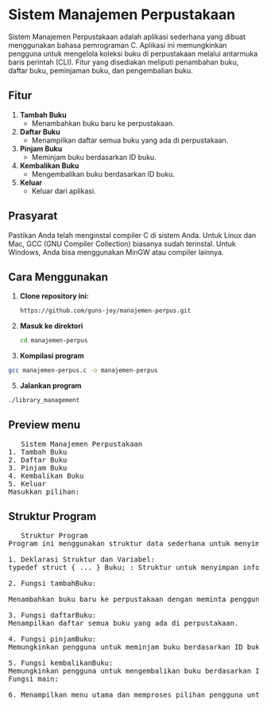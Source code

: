 # Sistem Manajemen Perpustakaan

Sistem Manajemen Perpustakaan adalah aplikasi sederhana yang dibuat menggunakan bahasa pemrograman C. Aplikasi ini memungkinkan pengguna untuk mengelola koleksi buku di perpustakaan melalui antarmuka baris perintah (CLI). Fitur yang disediakan meliputi penambahan buku, daftar buku, peminjaman buku, dan pengembalian buku.

## Fitur

1. **Tambah Buku**
   - Menambahkan buku baru ke perpustakaan.
2. **Daftar Buku**
   - Menampilkan daftar semua buku yang ada di perpustakaan.
3. **Pinjam Buku**
   - Meminjam buku berdasarkan ID buku.
4. **Kembalikan Buku**
   - Mengembalikan buku berdasarkan ID buku.
5. **Keluar**
   - Keluar dari aplikasi.

## Prasyarat

Pastikan Anda telah menginstal compiler C di sistem Anda. Untuk Linux dan Mac, GCC (GNU Compiler Collection) biasanya sudah terinstal. Untuk Windows, Anda bisa menggunakan MinGW atau compiler lainnya.

## Cara Menggunakan

1. **Clone repository ini:**
   ```sh
   https://github.com/guns-joy/manajemen-perpus.git
   ```
 2. **Masuk ke direktori**
     ```sh
     cd manajemen-perpus
     ```
  4. **Kompilasi program**
  ```sh 
 gcc manajemen-perpus.c -o manajemen-perpus
```
5. **Jalankan program**
 ```sh
./library_management
```

## Preview menu
<pre>
   Sistem Manajemen Perpustakaan
1. Tambah Buku
2. Daftar Buku
3. Pinjam Buku
4. Kembalikan Buku
5. Keluar
Masukkan pilihan: 
</pre>

## Struktur Program 

<pre>
   Struktur Program
Program ini menggunakan struktur data sederhana untuk menyimpan informasi buku. Berikut adalah penjelasan singkat dari setiap bagian program:

1. Deklarasi Struktur dan Variabel:
typedef struct { ... } Buku; : Struktur untuk menyimpan informasi buku, termasuk ID, judul, dan status apakah buku sedang dipinjam.

2. Fungsi tambahBuku:

Menambahkan buku baru ke perpustakaan dengan meminta pengguna memasukkan judul buku.

3. Fungsi daftarBuku:
Menampilkan daftar semua buku yang ada di perpustakaan.

4. Fungsi pinjamBuku:
Memungkinkan pengguna untuk meminjam buku berdasarkan ID buku.

5. Fungsi kembalikanBuku:
Memungkinkan pengguna untuk mengembalikan buku berdasarkan ID buku.
Fungsi main:

6. Menampilkan menu utama dan memproses pilihan pengguna untuk memanggil fungsi yang sesuai.
</pre>
